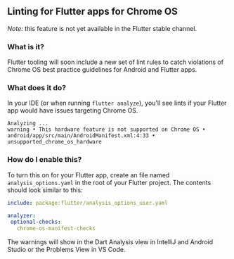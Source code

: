## Linting for Flutter apps for Chrome OS

_Note:_ this feature is not yet available in the Flutter stable channel.

### What is it?

Flutter tooling will soon include a new set of lint rules to catch violations of
Chrome OS best practice guidelines for Android and Flutter apps.

### What does it do?

In your IDE (or when running `flutter analyze`), you'll see lints if your Flutter
app would have issues targeting Chrome OS.

```
Analyzing ...                                                      
warning • This hardware feature is not supported on Chrome OS • android/app/src/main/AndroidManifest.xml:4:33 • unsupported_chrome_os_hardware
```

### How do I enable this?

To turn this on for your Flutter app, create an file named `analysis_options.yaml`
in the root of your Flutter project. The contents should look similar to this:

```yaml
include: package:flutter/analysis_options_user.yaml

analyzer:
 optional-checks:
   chrome-os-manifest-checks
```
	
The warnings will show in the Dart Analysis view in IntelliJ and Android Studio or the
Problems View in VS Code.
